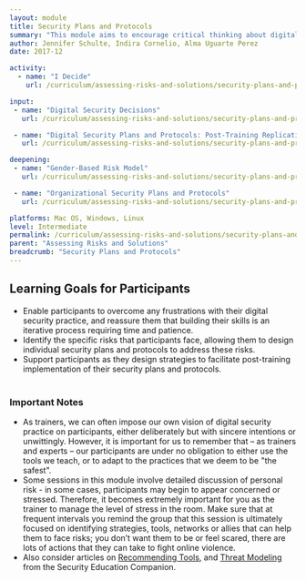 ```yaml
---
layout: module
title: Security Plans and Protocols
summary: "This module aims to encourage critical thinking about digital security risks, support the development of personalized, context-specific strategies to mitigate such risks, and provide guidance to participants on how to sustain these strategies after the training, whether as individuals or as organizations and collectives."
author: Jennifer Schulte, Indira Cornelio, Alma Uguarte Perez
date: 2017-12

activity:
  - name: "I Decide"
    url: /curriculum/assessing-risks-and-solutions/security-plans-and-protocols/activity-discussion/i-decide/

input:
 - name: "Digital Security Decisions"
   url: /curriculum/assessing-risks-and-solutions/security-plans-and-protocols/input/digital-security-decisions/

 - name: "Digital Security Plans and Protocols: Post-Training Replication"
   url: /curriculum/assessing-risks-and-solutions/security-plans-and-protocols/input/digital-security-plans-and-protocols-post-training-replication/

deepening:
 - name: "Gender-Based Risk Model"
   url: /curriculum/assessing-risks-and-solutions/security-plans-and-protocols/deepening/gender-based-risk-model/

 - name: "Organizational Security Plans and Protocols"
   url: /curriculum/assessing-risks-and-solutions/security-plans-and-protocols/deepening/organizational-security-plans-and-protocols/

platforms: Mac OS, Windows, Linux
level: Intermediate
permalink: /curriculum/assessing-risks-and-solutions/security-plans-and-protocols/
parent: "Assessing Risks and Solutions"
breadcrumb: "Security Plans and Protocols"
---
```

## Learning Goals for Participants
- Enable participants to overcome any frustrations with their digital security practice, and reassure them that building their skills is an iterative process requiring time and patience.
- Identify the specific risks that participants face, allowing them to design individual security plans and protocols to address these risks.
- Support participants as they design strategies to facilitate post-training implementation of their security plans and protocols.
<br><br>

### Important Notes
- As trainers, we can often impose our own vision of digital security practice on participants, either deliberately but with sincere intentions or unwittingly. However, it is important for us to remember that – as trainers and experts – our participants are under no obligation to either use the tools we teach, or to adapt to the practices that we deem to be "the safest".
- Some sessions in this module involve detailed discussion of personal risk - in some cases, participants may begin to appear concerned or stressed. Therefore, it becomes extremely important for you as the trainer to manage the level of stress in the room. Make sure that at frequent intervals you remind the group that this session is ultimately focused on identifying strategies, tools, networks or allies that can help them to face risks; you don’t want them to be or feel scared, there are lots of actions that they can take to fight online violence.
- Also consider articles on [Recommending Tools](https://www.securityeducationcompanion.org/articles/recommending-tools), and [Threat Modeling](https://www.securityeducationcompanion.org/materials/threat-modeling-activity-handout-english-spanish) from the Security Education Companion.


